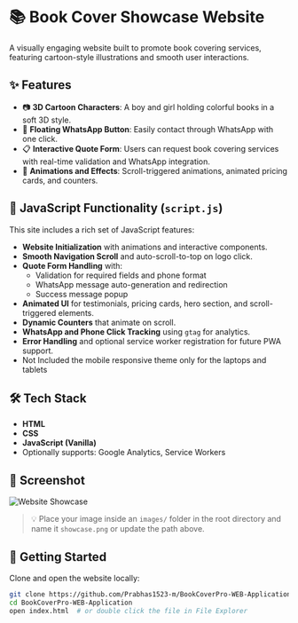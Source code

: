 # 📚 Book Cover Showcase Website

A visually engaging website built to promote book covering services, featuring cartoon-style illustrations and smooth user interactions.

## ✨ Features

- 📷 **3D Cartoon Characters**: A boy and girl holding colorful books in a soft 3D style.
- 💬 **Floating WhatsApp Button**: Easily contact through WhatsApp with one click.
- 📋 **Interactive Quote Form**: Users can request book covering services with real-time validation and WhatsApp integration.
- 🧠 **Animations and Effects**: Scroll-triggered animations, animated pricing cards, and counters.

## 🧠 JavaScript Functionality (`script.js`)

This site includes a rich set of JavaScript features:
- **Website Initialization** with animations and interactive components.
- **Smooth Navigation Scroll** and auto-scroll-to-top on logo click.
- **Quote Form Handling** with:
  - Validation for required fields and phone format
  - WhatsApp message auto-generation and redirection
  - Success message popup
- **Animated UI** for testimonials, pricing cards, hero section, and scroll-triggered elements.
- **Dynamic Counters** that animate on scroll.
- **WhatsApp and Phone Click Tracking** using `gtag` for analytics.
- **Error Handling** and optional service worker registration for future PWA support.
- Not Included the mobile responsive theme only for the laptops and tablets

## 🛠️ Tech Stack

- **HTML**
- **CSS**
- **JavaScript (Vanilla)**
- Optionally supports: Google Analytics, Service Workers

## 📸 Screenshot

![Website Showcase](./images/showcase.png)

> 💡 Place your image inside an `images/` folder in the root directory and name it `showcase.png` or update the path above.

## 🚀 Getting Started

Clone and open the website locally:

```bash
git clone https://github.com/Prabhas1523-m/BookCoverPro-WEB-Application.git
cd BookCoverPro-WEB-Application
open index.html  # or double click the file in File Explorer
